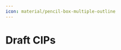 ```yaml
---
icon: material/pencil-box-multiple-outline
---
```


<!-- markdownlint-disable MD025-->
# Draft CIPs
